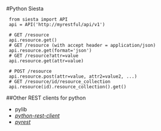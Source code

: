 #Python Siesta

     from siesta import API
     api = API('http://myrestful/api/v1')

     # GET /resource
     api.resource.get()
     # GET /resource (with accept header = application/json)
     api.resource.get(format='json')
     # GET /resource?attr=value
     api.resource.get(attr=value)

     # POST /resource
     api.resource.post(attr=value, attr2=value2, ...)
     # GET /resource/id/resource_collection
     api.resource(id).resource_collection().get()


##Other REST clients for python

*   pylib
*   [*python-rest-client*](https://code.google.com/p/python-rest-client/)
*   [*pyrest*](http://github.com/travisby/pyrest)
